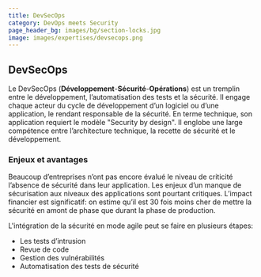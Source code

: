 ```yaml
---
title: DevSecOps
category: DevOps meets Security
page_header_bg: images/bg/section-locks.jpg
image: images/expertises/devsecops.png
---
```



## DevSecOps

Le DevSecOps (**Développement**-**Sécurité**-**Opérations**) est un tremplin entre le développement, l’automatisation des tests et la sécurité. Il engage chaque acteur du cycle de développement d’un logiciel ou d’une application, le rendant responsable de la sécurité. En terme technique, son application requiert le modèle "Security by design". Il englobe une large compétence entre l’architecture technique, la recette de sécurité et le développement.

### Enjeux et avantages

Beaucoup d’entreprises n’ont pas encore évalué le niveau de criticité l’absence de sécurité dans leur application. Les enjeux d’un manque de sécurisation aux niveaux des applications sont pourtant critiques. L’impact financier est significatif: on estime qu’il est 30 fois moins cher de mettre la sécurité en amont de phase que durant la phase de production.

L'intégration de la sécurité en mode agile peut se faire en plusieurs étapes:

- Les tests d’intrusion
- Revue de code
- Gestion des vulnérabilités
- Automatisation des tests de sécurité
